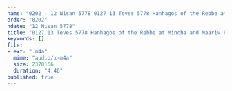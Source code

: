 ```yaml
---
name: "0202 - 12 Nisan 5778 0127 13 Teves 5778 Hanhagos of the Rebbe at Mincha and Maariv Part 4"
order: "0202"
hdate: "12 Nisan 5778"
title: "0127 13 Teves 5778 Hanhagos of the Rebbe at Mincha and Maariv Part 4"
keywords: []
file:
- ext: ".m4a"
  mime: "audio/x-m4a"
  size: 2378166
  duration: "4:46"
published: true
---
```


